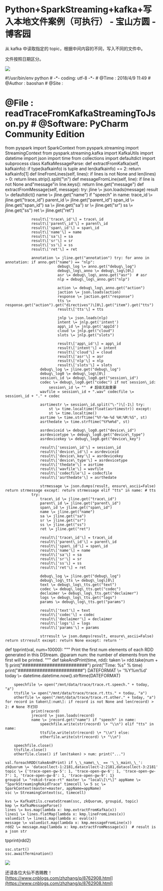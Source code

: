 # Python+SparkStreaming+kafka+写入本地文件案例（可执行） - 宝山方圆 - 博客园
从 kafka 中读取指定的 topic，根据中间内容的不同，写入不同的文件中。

文件按照日期区分。

![](https://common.cnblogs.com/images/copycode.gif)

\#!/usr/bin/env python # -\*- coding: utf-8 -\*- # @Time    : 2018/4/9 11:49 # @Author  : baoshan # @Site    : 

# @File    : readTraceFromKafkaStreamingToJson.py # @Software: PyCharm Community Edition

from pyspark import SparkContext from pyspark.streaming import StreamingContext from pyspark.streaming.kafka import KafkaUtils import datetime import json import time from collections import defaultdict import subprocess class KafkaMessageParse: def extractFromKafka(self, kafkainfo): if type(kafkainfo) is tuple and len(kafkainfo) == 2: return kafkainfo\[1] def lineFromLines(self, lines): if lines is not None and len(lines) > 0: return lines.strip().split("\\n") def messageFromLine(self, line): if line is not None and"message"in line.keys(): return line.get("message") def extractFromMessage(self, message): try:
            jline \\= json.loads(message)
            result \\= defaultdict()
            name \\= jline.get("name") if "speech" in name:
                trace_id \\= jline.get("trace_id")
                parent_id \\= jline.get("parent_id")
                span_id \\= jline.get("span_id")
                sa \\= jline.get("sa")
                sr \\= jline.get("sr")
                ss \\= jline.get("ss")
                ret \\= jline.get("ret")

                result\['trace\_id'\] = trace\_id
                result\['parent\_id'\] = parent\_id
                result\['span\_id'\] = span\_id
                result\['name'\] = name
                result\['sa'\] = sa
                result\['sr'\] = sr
                result\['ss'\] = ss
                result\['ret'\] = ret

                annotation \= jline.get("annotation") try: for anno in annotation: if anno.get("name") == "nlp":
                            debug\_log \= anno.get("debug\_log")
                            debug\_log\_anno \= debug\_log\[0\]
                            asr \= debug\_log\_anno.get("asr")  # asr
                            nlp = debug\_log\_anno.get("nlp")

                            action \= debug\_log\_anno.get("action")
                            jaction \= json.loads(action)
                            response \= jaction.get("response")
                            tts \= response.get("action").get("directives")\[0\].get("item").get("tts")
                            result\['tts'\] = tts

                            jnlp \= json.loads(nlp)
                            intent \= jnlp.get('intent')
                            app\_id \= jnlp.get('appId')
                            cloud \= jnlp.get("cloud")
                            slots \= jnlp.get("slots")

                            result\['app\_id'\] = app\_id
                            result\['intent'\] = intent
                            result\['cloud'\] = cloud
                            result\['asr'\] = asr
                            result\['nlp'\] = nlp
                            result\['slots'\] = slots
                    debug\_log \= jline.get("debug\_log")
                    debug\_log0 \= debug\_log\[0\]
                    session\_id \= debug\_log0.get("session\_id")
                    codec \= debug\_log0.get("codec") if not session\_id:
                        session\_id \= ""  # 超级无敌重要
                    wavfile = session\_id + ".wav" codecfile \= session\_id + "." + codec

                    asrtimestr \= session\_id.split("\-")\[-1\] try:
                        st \= time.localtime(float(asrtimestr)) except:
                        st \= time.localtime()
                    asrtime \= time.strftime("%Y-%m-%d %H:%M:%S", st)
                    asrthedate \= time.strftime("%Y%m%d", st)

                    asrdeviceid \= debug\_log0.get("device\_id")
                    asrdevicetype \= debug\_log0.get("device\_type")
                    asrdevicekey \= debug\_log0.get("device\_key")

                    result\['session\_id'\] = session\_id
                    result\['device\_id'\] = asrdeviceid
                    result\['device\_key'\] = asrdevicekey
                    result\['device\_type'\] = asrdevicetype
                    result\['thedate'\] = asrtime
                    result\['wavfile'\] = wavfile
                    result\['codecfile'\] = codecfile
                    result\['asrthedate'\] = asrthedate

                    strmessage \= json.dumps(result, ensure\_ascii=False) return strmessage except: return strmessage elif "tts" in name: # tts
                try:
                    trace\_id \= jline.get("trace\_id")
                    parent\_id \= jline.get("parent\_id")
                    span\_id \= jline.get("span\_id")
                    name \= jline.get("name")
                    sa \= jline.get("sa")
                    sr \= jline.get("sr")
                    ss \= jline.get("ss")
                    ret \= jline.get("ret")

                    result\['trace\_id'\] = trace\_id
                    result\['parent\_id'\] = parent\_id
                    result\['span\_id'\] = span\_id
                    result\['name'\] = name
                    result\['sa'\] = sa
                    result\['sr'\] = sr
                    result\['ss'\] = ss
                    result\['ret'\] = ret

                    debug\_log \= jline.get("debug\_log")
                    debug\_log\_tts \= debug\_log\[0\]
                    text \= debug\_log\_tts.get("text")
                    codec \= debug\_log\_tts.get("codec")
                    declaimer \= debug\_log\_tts.get("declaimer")
                    logs \= debug\_log\_tts.get("logs")
                    params \= debug\_log\_tts.get("params")

                    result\['text'\] = text
                    result\['codec'\] = codec
                    result\['declaimer'\] = declaimer
                    result\['logs'\] = logs
                    result\['params'\] = params

                    strresult \= json.dumps(result, ensure\_ascii=False) return strresult except: return None except: return ''

def tpprint(val, num=10000): """ Print the first num elements of each RDD generated in this DStream.
    @param num: the number of elements from the first will be printed. """
    def takeAndPrint(time, rdd):
        taken \\= rdd.take(num + 1) print("########################") print("Time: %s" % time) print("########################")
        DATEFORMAT \\= '%Y%m%d' today \\= datetime.datetime.now().strftime(DATEFORMAT)

        speechfile \= open("/mnt/data/trace/trace.rt.speech." + today, "a")
        ttsfile \= open("/mnt/data/trace/trace.rt.tts." + today, "a")
        otherfile \= open("/mnt/data/trace/trace.rt.other." + today, "a") for record in taken\[:num\]: if record is not None and len(record) > 2: # None 不打印
                print(record)
                jrecord \= json.loads(record)
                name \= jrecord.get("name") if "speech" in name:
                    speechfile.write(str(record) \+ "\\n") elif "tts" in name:
                    ttsfile.write(str(record) \+ "\\n") else:
                    otherfile.write(str(record) \+ "\\n")

        speechfile.close()
        ttsfile.close()
        otherfile.close() if len(taken) > num: print("...")

    val.foreachRDD(takeAndPrint) if \_\_name\_\_ == '\_\_main\_\_':
    zkQuorum \= 'datacollect-1:2181,datacollect-2:2181,datacollect-3:2181' topic \= {'trace-open-gw-5': 1, 'trace-open-gw-6': 1, 'trace-open-gw-7': 1, 'trace-open-gw-8': 1, 'trace-open-gw-9': 1}
    groupid \= "rokid-trace-rt" master \= "local\[\*\]" appName \= "SparkStreamingRokidTrace" timecell \= 5 sc \= SparkContext(master=master, appName=appName)
    ssc \= StreamingContext(sc, timecell)

    kvs \= KafkaUtils.createStream(ssc, zkQuorum, groupid, topic)
    kmp \= KafkaMessageParse()
    lines \= kvs.map(lambda x: kmp.extractFromKafka(x))
    lines1 \= lines.flatMap(lambda x: kmp.lineFromLines(x))
    valuedict \= lines1.map(lambda x: eval(x))
    message \= valuedict.map(lambda x: kmp.messageFromLine(x))
    rdd2 \= message.map(lambda x: kmp.extractFromMessage(x))  # result is a json str

 tpprint(rdd2)

    ssc.start()
    ssc.awaitTermination()

![](https://common.cnblogs.com/images/copycode.gif)

还请各位大仙不吝赐教！ 
 [https://www.cnblogs.com/zhzhang/p/8762908.html](https://www.cnblogs.com/zhzhang/p/8762908.html)
